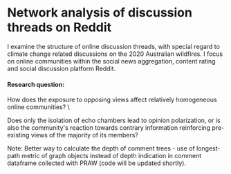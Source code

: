 # Network analysis of discussion threads on Reddit

I examine the structure of online discussion threads, with special regard to climate change related discussions on the 2020 Australian wildfires. I focus on online communities within the social news aggregation, content rating and social discussion platform Reddit.  

####  Research question:
How does the exposure to opposing views affect relatively homogeneous online communities? \\

Does only the isolation of echo chambers lead to opinion polarization, or is also the community's reaction towards contrary information reinforcing pre-existing views of the majority of its members? 

Note: Better way to calculate the depth of comment trees - use of longest-path metric of graph objects instead of depth indication in comment dataframe collected with PRAW (code will be updated shortly).
